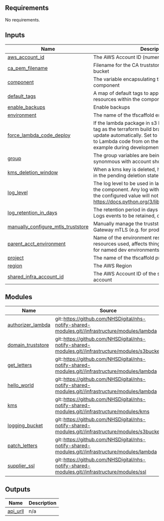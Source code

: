 <!-- BEGIN_TF_DOCS -->
<!-- markdownlint-disable -->
<!-- vale off -->

## Requirements

No requirements.
## Inputs

| Name | Description | Type | Default | Required |
|------|-------------|------|---------|:--------:|
| <a name="input_aws_account_id"></a> [aws\_account\_id](#input\_aws\_account\_id) | The AWS Account ID (numeric) | `string` | n/a | yes |
| <a name="input_ca_pem_filename"></a> [ca\_pem\_filename](#input\_ca\_pem\_filename) | Filename for the CA truststore file within the s3 bucket | `string` | `null` | no |
| <a name="input_component"></a> [component](#input\_component) | The variable encapsulating the name of this component | `string` | `"supapi"` | no |
| <a name="input_default_tags"></a> [default\_tags](#input\_default\_tags) | A map of default tags to apply to all taggable resources within the component | `map(string)` | `{}` | no |
| <a name="input_enable_backups"></a> [enable\_backups](#input\_enable\_backups) | Enable backups | `bool` | `false` | no |
| <a name="input_environment"></a> [environment](#input\_environment) | The name of the tfscaffold environment | `string` | n/a | yes |
| <a name="input_force_lambda_code_deploy"></a> [force\_lambda\_code\_deploy](#input\_force\_lambda\_code\_deploy) | If the lambda package in s3 has the same commit id tag as the terraform build branch, the lambda will not update automatically. Set to True if making changes to Lambda code from on the same commit for example during development | `bool` | `false` | no |
| <a name="input_group"></a> [group](#input\_group) | The group variables are being inherited from (often synonmous with account short-name) | `string` | n/a | yes |
| <a name="input_kms_deletion_window"></a> [kms\_deletion\_window](#input\_kms\_deletion\_window) | When a kms key is deleted, how long should it wait in the pending deletion state? | `string` | `"30"` | no |
| <a name="input_log_level"></a> [log\_level](#input\_log\_level) | The log level to be used in lambda functions within the component. Any log with a lower severity than the configured value will not be logged: https://docs.python.org/3/library/logging.html#levels | `string` | `"INFO"` | no |
| <a name="input_log_retention_in_days"></a> [log\_retention\_in\_days](#input\_log\_retention\_in\_days) | The retention period in days for the Cloudwatch Logs events to be retained, default of 0 is indefinite | `number` | `0` | no |
| <a name="input_manually_configure_mtls_truststore"></a> [manually\_configure\_mtls\_truststore](#input\_manually\_configure\_mtls\_truststore) | Manually manage the truststore used for API Gateway mTLS (e.g. for prod environment) | `bool` | `false` | no |
| <a name="input_parent_acct_environment"></a> [parent\_acct\_environment](#input\_parent\_acct\_environment) | Name of the environment responsible for the acct resources used, affects things like DNS zone. Useful for named dev environments | `string` | `"main"` | no |
| <a name="input_project"></a> [project](#input\_project) | The name of the tfscaffold project | `string` | n/a | yes |
| <a name="input_region"></a> [region](#input\_region) | The AWS Region | `string` | n/a | yes |
| <a name="input_shared_infra_account_id"></a> [shared\_infra\_account\_id](#input\_shared\_infra\_account\_id) | The AWS Account ID of the shared infrastructure account | `string` | `"000000000000"` | no |
## Modules

| Name | Source | Version |
|------|--------|---------|
| <a name="module_authorizer_lambda"></a> [authorizer\_lambda](#module\_authorizer\_lambda) | git::https://github.com/NHSDigital/nhs-notify-shared-modules.git//infrastructure/modules/lambda | v2.0.4 |
| <a name="module_domain_truststore"></a> [domain\_truststore](#module\_domain\_truststore) | git::https://github.com/NHSDigital/nhs-notify-shared-modules.git//infrastructure/modules/s3bucket | v2.0.17 |
| <a name="module_get_letters"></a> [get\_letters](#module\_get\_letters) | git::https://github.com/NHSDigital/nhs-notify-shared-modules.git//infrastructure/modules/lambda | v2.0.10 |
| <a name="module_hello_world"></a> [hello\_world](#module\_hello\_world) | git::https://github.com/NHSDigital/nhs-notify-shared-modules.git//infrastructure/modules/lambda | v2.0.10 |
| <a name="module_kms"></a> [kms](#module\_kms) | git::https://github.com/NHSDigital/nhs-notify-shared-modules.git//infrastructure/modules/kms | v2.0.10 |
| <a name="module_logging_bucket"></a> [logging\_bucket](#module\_logging\_bucket) | git::https://github.com/NHSDigital/nhs-notify-shared-modules.git//infrastructure/modules/s3bucket | v2.0.17 |
| <a name="module_patch_letters"></a> [patch\_letters](#module\_patch\_letters) | git::https://github.com/NHSDigital/nhs-notify-shared-modules.git//infrastructure/modules/lambda | v2.0.10 |
| <a name="module_supplier_ssl"></a> [supplier\_ssl](#module\_supplier\_ssl) | git::https://github.com/NHSDigital/nhs-notify-shared-modules.git//infrastructure/modules/ssl | v2.0.17 |
## Outputs

| Name | Description |
|------|-------------|
| <a name="output_api_urll"></a> [api\_urll](#output\_api\_urll) | n/a |
<!-- vale on -->
<!-- markdownlint-enable -->
<!-- END_TF_DOCS -->
